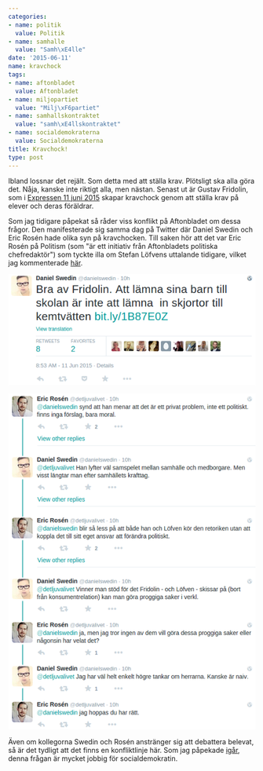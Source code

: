 ```yaml
---
categories:
- name: politik
  value: Politik
- name: samhalle
  value: "Samh\xE4lle"
date: '2015-06-11'
name: kravchock
tags:
- name: aftonbladet
  value: Aftonbladet
- name: miljopartiet
  value: "Milj\xF6partiet"
- name: samhallskontraktet
  value: "samh\xE4llskontraktet"
- name: socialdemokraterna
  value: Socialdemokraterna
title: Kravchock!
type: post
---
```

Ibland lossnar det rejält. Som detta med att ställa krav. Plötsligt ska alla göra det. Nåja, kanske inte riktigt alla, men nästan. Senast ut är Gustav Fridolin, som i [Expressen 11 juni 2015](http://www.expressen.se/debatt/larandet-kraver-att-eleverna-engagerar-sig/) skapar kravchock genom att ställa krav på elever och deras föräldrar.

Som jag tidigare påpekat så råder viss konflikt på Aftonbladet om dessa frågor. Den manifesterade sig samma dag på Twitter där Daniel Swedin och Eric Rosén hade olika syn på kravchocken. Till saken hör att det var Eric Rosén på Politism (som "är ett initiativ från Aftonbladets politiska chefredaktör") som tyckte illa om Stefan Löfvens uttalande tidigare, vilket jag kommenterade [här](/2015/05/29/stefan-lovfen-har-ratt-gor-din-plikt-krav-din-ratt/).



[![daniel-swedin-2015-06-11](/files/daniel-swedin-2015-06-11.png)](/files/daniel-swedin-2015-06-11.png)

[![daniel-swedin-eric-rosen-2015-06-11](/files/daniel-swedin-eric-rosen-2015-06-11.png)](/files/daniel-swedin-eric-rosen-2015-06-11.png)

Även om kollegorna Swedin och Rosén anstränger sig att debattera belevat, så är det tydligt att det finns en konfliktlinje här. Som jag påpekade [igår](/2015/06/10/karin-pettersson-vill-ha-kakan-och-ata-den/), denna frågan är mycket jobbig för socialdemokratin.

